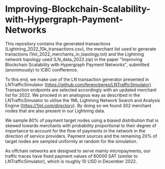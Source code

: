 # Improving-Blockchain-Scalability-with-Hypergraph-Payment-Networks
This repository contains the generated transactions (Lightning_2022_10k_transactions.csv), the merchant list used to generate tranactions (1ml_2022_merchants_in_topology.txt) and the Lightning network topology used (LN_data_2022.zip) in the paper "Improving Blockchain Scalability with Hypergraph Payment Networks", submitted (anonimously) to ICBC confference.

To this end, we make use of the LN transaction generator presented in LNTrafficSimulator (https://github.com/ferencberes/LNTrafficSimulator).  Transaction endpoints are selected accordingly with an updated merchant list for 2022. We proceed in an analogous way as described in the LNTrafficSimulator to utilise the 1ML Lightning Network Search and Analysis Engine (https://1ml.com/directory). By doing so we found 302 merchant nodes that are also present in our Lightning data. 

We sample 80% of payment target nodes using a biased distribution that is skewed towards merchants with probability proportional to their degree of importance to account for the flow of payments in the network in the direction of service providers. Payment sources and the remaining 20% of target nodes are sampled uniformly at random for the simulation.

As offchain networks are designed to serve mainly micropayments, our traffic traces have fixed payment values of 60000 SAT (similar to LNTrafficSimulator), which is roughly 10 USD in December 2022. 
